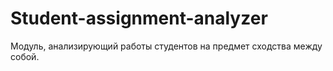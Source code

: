 # Student-assignment-analyzer
Модуль, анализирующий работы студентов на предмет сходства между собой.
